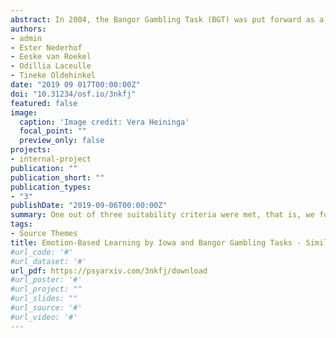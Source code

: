 ```yaml
---
abstract: In 2004, the Bangor Gambling Task (BGT) was put forward as a simplified of the Iowa Gambling Task (IGT) - one of the primary experimental paradigms used to assess emotion-based decision making under uncertainty. We aimed to investigate the suitability of the BGT as a longer-term re-assessment tool of the IGT. Method - Using a N = 176 focused subsample of the large ongoing prospective cohort study Tracking Adolescents’ Individual Lives Survey (TRAILS), we investigated three suitability criteria with regard to 1) incremental learning patterns within each task, 2) correlation between the net-scores of tasks, and 3) within-level change in emotion-based decision-making by social stress as predicted by evolutionary theories. One out of three suitability criteria were met, that is, we found similar incremental learning patterns in gambling performance as reported in 2004, but no correlation between net scores of both tasks, nor a decrease in approach-related gambling choices in individuals exposed to social adversity versus controls. Although the BGT may be a useful tool for clinical neuropsychologists, it may be less suited to test changes in adolescents’ decision making performance in combination with the IGT over a larger time frame.
authors:
- admin
- Ester Nederhof
- Eeske van Roekel
- Odillia Laceulle
- Tineke Oldehinkel
date: "2019 09 017T00:00:00Z"
doi: "10.31234/osf.io/3nkfj"
featured: false
image:
  caption: 'Image credit: Vera Heininga'
  focal_point: ""
  preview_only: false
projects:
- internal-project
publication: ""
publication_short: ""
publication_types:
- "3"
publishDate: "2019-09-06T00:00:00Z"
summary: One out of three suitability criteria were met, that is, we found similar incremental learning patterns in gambling performance as reported in 2004, but no correlation between net scores of both tasks, nor a decrease in approach-related gambling choices in individuals exposed to social adversity versus controls.
tags:
- Source Themes
title: Emotion-Based Learning by Iowa and Bangor Gambling Tasks - Similar but not the same?
#url_code: '#'
#url_dataset: '#'
url_pdf: https://psyarxiv.com/3nkfj/download
#url_poster: '#'
#url_project: ""
#url_slides: ""
#url_source: '#'
#url_video: '#'
---
```



